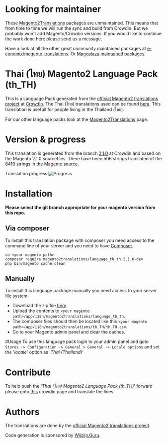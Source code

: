 # Looking for maintainer
These [Magento2Translations](http://magento2translations.github.io/) packages are unmaintained. This means that from time to time we will run the sync and build from Crowdin. But we probably won't add Magento/Crowdin versions. If you would like to continue the work done here please send us a message.

Have a look at all the other great community maintained packages at [e-conomix/magento-translations](https://github.com/e-conomix/magento-translations).
Or [Mageplaza maintained packages](https://github.com/mageplaza?q=language).

# Thai (ไทย) Magento2 Language Pack (th_TH)
This is a Language Pack generated from the [official Magento2 translations project](https://crowdin.com/project/magento-2) at [Crowdin](https://crowdin.com).
The Thai (ไทย) translations used can be found [here](https://crowdin.com/project/magento-2/th).
This translation is usefull for people living in the Thailand (ไทย).

For our other language packs look at the [Magento2Translations](http://magento2translations.github.io/) page.

# Version & progress
This translation is generated from the branch [2.1.0](https://crowdin.com/project/magento-2/th#/2.1.0) at Crowdin and based on the Magento 2.1.0 sourcefiles.
There have been  506 strings translated of the 8410 strings in the Magento source.

Translation progress:![Progress](http://progressed.io/bar/6)

# Installation
**Please select the git branch appropriate for your magento version from this repo.**
## Via composer
To install this translation package with composer you need access to the command line of your server and you need to have [Composer](https://getcomposer.org).
```
cd <your magento path>
composer require magento2translations/language_th_th:2.1.0-dev
php bin/magento cache:clean
```
## Manually
To install this language package manually you need access to your server file system.
* Download the zip file [here](https://github.com/Magento2Translations/language_th_th/archive/2.1.0.zip).
* Upload the contents to `<your magento path>/app/i18n/magento2translations/language_th_th`.
* The composer files should then be located like this `<your magento path>/app/i18n/magento2translations/th_TH/th_TH.csv`.
* Go to your Magento admin panel and clear the caches.

#Usage
To use this language pack login to your admin panel and goto `Stores -> Configuration -> General > General -> Locale options` and set the '*locale*' option as '*Thai (Thailand)*'

# Contribute
To help push the '*Thai (ไทย) Magento2 Language Pack (th_TH)*' forward please goto [this](https://crowdin.com/project/magento-2/th) crowdin page and translate the lines.

# Authors
The translations are done by the [official Magento2 translations project](https://crowdin.com/project/magento-2).

Code generation is sponsored by [Wijzijn.Guru](http://www.wijzijn.guru/).